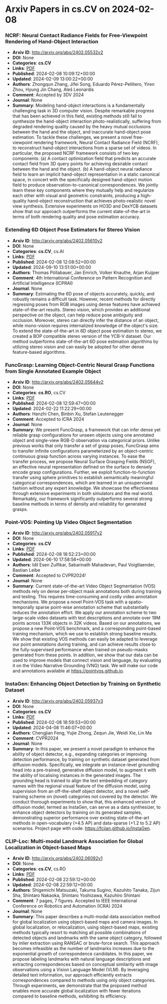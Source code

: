 # Arxiv Papers in cs.CV on 2024-02-08
### NCRF: Neural Contact Radiance Fields for Free-Viewpoint Rendering of Hand-Object Interaction
- **Arxiv ID**: http://arxiv.org/abs/2402.05532v2
- **DOI**: None
- **Categories**: **cs.CV**
- **Links**: [PDF](http://arxiv.org/pdf/2402.05532v2)
- **Published**: 2024-02-08 10:09:12+00:00
- **Updated**: 2024-02-09 13:00:22+00:00
- **Authors**: Zhongqun Zhang, Jifei Song, Eduardo Pérez-Pellitero, Yiren Zhou, Hyung Jin Chang, Aleš Leonardis
- **Comment**: Accepted by 3DV 2024
- **Journal**: None
- **Summary**: Modeling hand-object interactions is a fundamentally challenging task in 3D computer vision. Despite remarkable progress that has been achieved in this field, existing methods still fail to synthesize the hand-object interaction photo-realistically, suffering from degraded rendering quality caused by the heavy mutual occlusions between the hand and the object, and inaccurate hand-object pose estimation. To tackle these challenges, we present a novel free-viewpoint rendering framework, Neural Contact Radiance Field (NCRF), to reconstruct hand-object interactions from a sparse set of videos. In particular, the proposed NCRF framework consists of two key components: (a) A contact optimization field that predicts an accurate contact field from 3D query points for achieving desirable contact between the hand and the object. (b) A hand-object neural radiance field to learn an implicit hand-object representation in a static canonical space, in concert with the specifically designed hand-object motion field to produce observation-to-canonical correspondences. We jointly learn these key components where they mutually help and regularize each other with visual and geometric constraints, producing a high-quality hand-object reconstruction that achieves photo-realistic novel view synthesis. Extensive experiments on HO3D and DexYCB datasets show that our approach outperforms the current state-of-the-art in terms of both rendering quality and pose estimation accuracy.



### Extending 6D Object Pose Estimators for Stereo Vision
- **Arxiv ID**: http://arxiv.org/abs/2402.05610v2
- **DOI**: None
- **Categories**: **cs.CV**, cs.AI
- **Links**: [PDF](http://arxiv.org/pdf/2402.05610v2)
- **Published**: 2024-02-08 12:08:52+00:00
- **Updated**: 2024-09-10 13:51:00+00:00
- **Authors**: Thomas Pöllabauer, Jan Emrich, Volker Knauthe, Arjan Kuijper
- **Comment**: 4th International Conference on Pattern Recognition and Artificial
  Intelligence (ICPRAI)
- **Journal**: None
- **Summary**: Estimating the 6D pose of objects accurately, quickly, and robustly remains a difficult task. However, recent methods for directly regressing poses from RGB images using dense features have achieved state-of-the-art results. Stereo vision, which provides an additional perspective on the object, can help reduce pose ambiguity and occlusion. Moreover, stereo can directly infer the distance of an object, while mono-vision requires internalized knowledge of the object's size. To extend the state-of-the-art in 6D object pose estimation to stereo, we created a BOP compatible stereo version of the YCB-V dataset. Our method outperforms state-of-the-art 6D pose estimation algorithms by utilizing stereo vision and can easily be adopted for other dense feature-based algorithms.



### FuncGrasp: Learning Object-Centric Neural Grasp Functions from Single Annotated Example Object
- **Arxiv ID**: http://arxiv.org/abs/2402.05644v2
- **DOI**: None
- **Categories**: **cs.RO**, cs.CV
- **Links**: [PDF](http://arxiv.org/pdf/2402.05644v2)
- **Published**: 2024-02-08 12:59:47+00:00
- **Updated**: 2024-02-22 11:22:29+00:00
- **Authors**: Hanzhi Chen, Binbin Xu, Stefan Leutenegger
- **Comment**: Accepted to ICRA 2024
- **Journal**: None
- **Summary**: We present FuncGrasp, a framework that can infer dense yet reliable grasp configurations for unseen objects using one annotated object and single-view RGB-D observation via categorical priors. Unlike previous works that only transfer a set of grasp poses, FuncGrasp aims to transfer infinite configurations parameterized by an object-centric continuous grasp function across varying instances. To ease the transfer process, we propose Neural Surface Grasping Fields (NSGF), an effective neural representation defined on the surface to densely encode grasp configurations. Further, we exploit function-to-function transfer using sphere primitives to establish semantically meaningful categorical correspondences, which are learned in an unsupervised fashion without any expert knowledge. We showcase the effectiveness through extensive experiments in both simulators and the real world. Remarkably, our framework significantly outperforms several strong baseline methods in terms of density and reliability for generated grasps.



### Point-VOS: Pointing Up Video Object Segmentation
- **Arxiv ID**: http://arxiv.org/abs/2402.05917v2
- **DOI**: None
- **Categories**: **cs.CV**
- **Links**: [PDF](http://arxiv.org/pdf/2402.05917v2)
- **Published**: 2024-02-08 18:52:23+00:00
- **Updated**: 2024-06-10 17:58:56+00:00
- **Authors**: Idil Esen Zulfikar, Sabarinath Mahadevan, Paul Voigtlaender, Bastian Leibe
- **Comment**: Accepted to CVPR2024!
- **Journal**: None
- **Summary**: Current state-of-the-art Video Object Segmentation (VOS) methods rely on dense per-object mask annotations both during training and testing. This requires time-consuming and costly video annotation mechanisms. We propose a novel Point-VOS task with a spatio-temporally sparse point-wise annotation scheme that substantially reduces the annotation effort. We apply our annotation scheme to two large-scale video datasets with text descriptions and annotate over 19M points across 133K objects in 32K videos. Based on our annotations, we propose a new Point-VOS benchmark, and a corresponding point-based training mechanism, which we use to establish strong baseline results. We show that existing VOS methods can easily be adapted to leverage our point annotations during training, and can achieve results close to the fully-supervised performance when trained on pseudo-masks generated from these points. In addition, we show that our data can be used to improve models that connect vision and language, by evaluating it on the Video Narrative Grounding (VNG) task. We will make our code and annotations available at https://pointvos.github.io.



### InstaGen: Enhancing Object Detection by Training on Synthetic Dataset
- **Arxiv ID**: http://arxiv.org/abs/2402.05937v3
- **DOI**: None
- **Categories**: **cs.CV**
- **Links**: [PDF](http://arxiv.org/pdf/2402.05937v3)
- **Published**: 2024-02-08 18:59:53+00:00
- **Updated**: 2024-04-08 11:46:07+00:00
- **Authors**: Chengjian Feng, Yujie Zhong, Zequn Jie, Weidi Xie, Lin Ma
- **Comment**: CVPR2024
- **Journal**: None
- **Summary**: In this paper, we present a novel paradigm to enhance the ability of object detector, e.g., expanding categories or improving detection performance, by training on synthetic dataset generated from diffusion models. Specifically, we integrate an instance-level grounding head into a pre-trained, generative diffusion model, to augment it with the ability of localising instances in the generated images. The grounding head is trained to align the text embedding of category names with the regional visual feature of the diffusion model, using supervision from an off-the-shelf object detector, and a novel self-training scheme on (novel) categories not covered by the detector. We conduct thorough experiments to show that, this enhanced version of diffusion model, termed as InstaGen, can serve as a data synthesizer, to enhance object detectors by training on its generated samples, demonstrating superior performance over existing state-of-the-art methods in open-vocabulary (+4.5 AP) and data-sparse (+1.2 to 5.2 AP) scenarios. Project page with code: https://fcjian.github.io/InstaGen.



### CLIP-Loc: Multi-modal Landmark Association for Global Localization in Object-based Maps
- **Arxiv ID**: http://arxiv.org/abs/2402.06092v1
- **DOI**: None
- **Categories**: **cs.CV**, cs.RO
- **Links**: [PDF](http://arxiv.org/pdf/2402.06092v1)
- **Published**: 2024-02-08 22:59:12+00:00
- **Updated**: 2024-02-08 22:59:12+00:00
- **Authors**: Shigemichi Matsuzaki, Takuma Sugino, Kazuhito Tanaka, Zijun Sha, Shintaro Nakaoka, Shintaro Yoshizawa, Kazuhiro Shintani
- **Comment**: 7 pages, 7 figures. Accepted to IEEE International Conference on
  Robotics and Automation (ICRA) 2024
- **Journal**: None
- **Summary**: This paper describes a multi-modal data association method for global localization using object-based maps and camera images. In global localization, or relocalization, using object-based maps, existing methods typically resort to matching all possible combinations of detected objects and landmarks with the same object category, followed by inlier extraction using RANSAC or brute-force search. This approach becomes infeasible as the number of landmarks increases due to the exponential growth of correspondence candidates. In this paper, we propose labeling landmarks with natural language descriptions and extracting correspondences based on conceptual similarity with image observations using a Vision Language Model (VLM). By leveraging detailed text information, our approach efficiently extracts correspondences compared to methods using only object categories. Through experiments, we demonstrate that the proposed method enables more accurate global localization with fewer iterations compared to baseline methods, exhibiting its efficiency.



